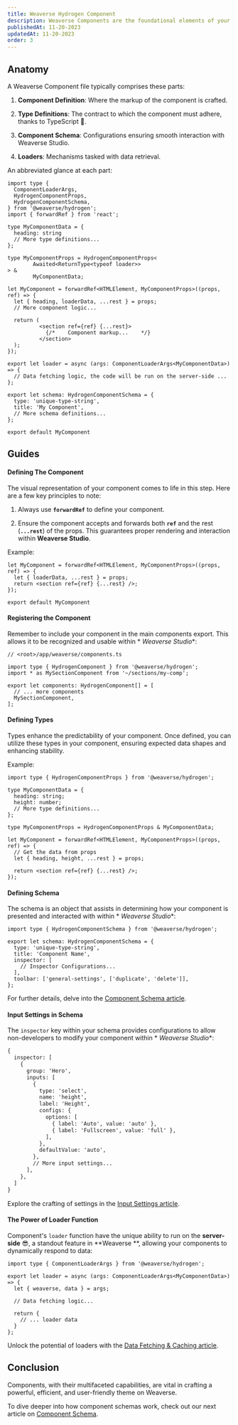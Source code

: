 ```yaml
---
title: Weaverse Hydrogen Component
description: Weaverse Components are the foundational elements of your theme.
publishedAt: 11-20-2023
updatedAt: 11-20-2023
order: 3
---
```



Anatomy
-------

A Weaverse Component file typically comprises these parts:

1. **Component Definition**: Where the markup of the component is crafted.

2. **Type Definitions**: The contract to which the component must adhere, thanks to TypeScript 💚.

3. **Component Schema**: Configurations ensuring smooth interaction with Weaverse Studio.

4. **Loaders**: Mechanisms tasked with data retrieval.

An abbreviated glance at each part:

```tsx
import type {
  ComponentLoaderArgs,
  HydrogenComponentProps,
  HydrogenComponentSchema,
} from '@weaverse/hydrogen';
import { forwardRef } from 'react';

type MyComponentData = {
  heading: string
  // More type definitions...
};

type MyComponentProps = HydrogenComponentProps<
        Awaited<ReturnType<typeof loader>>
> &
        MyComponentData;

let MyComponent = forwardRef<HTMLElement, MyComponentProps>((props, ref) => {
  let { heading, loaderData, ...rest } = props;
  // More component logic...

  return (
          <section ref={ref} {...rest}>
            {/*    Component markup...    */}
          </section>
  );
});

export let loader = async (args: ComponentLoaderArgs<MyComponentData>) => {
  // Data fetching logic, the code will be run on the server-side ...
};

export let schema: HydrogenComponentSchema = {
  type: 'unique-type-string',
  title: 'My Component',
  // More schema definitions...
};

export default MyComponent
```

Guides
------

#### Defining The Component

The visual representation of your component comes to life in this step. Here are a few key principles to note:

1. Always use **`forwardRef`** to define your component.

2. Ensure the component accepts and forwards both **`ref`** and the rest (**`...rest`**) of the props. This guarantees
   proper rendering and interaction within **Weaverse Studio**.

Example:

```tsx
let MyComponent = forwardRef<HTMLElement, MyComponentProps>((props, ref) => {
  let { loaderData, ...rest } = props;
  return <section ref={ref} {...rest} />;
});

export default MyComponent
```

#### Registering the Component

Remember to include your component in the main components export. This allows it to be recognized and usable within *
*Weaverse Studio**:

```tsx
// <root>/app/weaverse/components.ts

import type { HydrogenComponent } from '@weaverse/hydrogen';
import * as MySectionComponent from '~/sections/my-comp';

export let components: HydrogenComponent[] = [
  // ... more components
  MySectionComponent,
];
```

#### Defining Types

Types enhance the predictability of your component. Once defined, you can utilize these types in your component,
ensuring expected data shapes and enhancing stability.

Example:

```tsx
import type { HydrogenComponentProps } from '@weaverse/hydrogen';

type MyComponentData = {
  heading: string;
  height: number;
  // More type definitions...
};

type MyComponentProps = HydrogenComponentProps & MyComponentData;

let MyComponent = forwardRef<HTMLElement, MyComponentProps>((props, ref) => {
  // Get the data from props
  let { heading, height, ...rest } = props;

  return <section ref={ref} {...rest} />;
});
```

#### Defining Schema

The schema is an object that assists in determining how your component is presented and interacted with within *
*Weaverse Studio**:

```tsx
import type { HydrogenComponentSchema } from '@weaverse/hydrogen';

export let schema: HydrogenComponentSchema = {
  type: 'unique-type-string',
  title: 'Component Name',
  inspector: [
    // Inspector Configurations...
  ],
  toolbar: ['general-settings', ['duplicate', 'delete']],
};
```

For further details, delve into
the [Component Schema article](/docs/guides/component-schema).

#### Input Settings in Schema

The `inspector` key within your schema provides configurations to allow non-developers to modify your component within *
*Weaverse Studio**:

```txt
{
  inspector: [
    {
      group: 'Hero',
      inputs: [
        {
          type: 'select',
          name: 'height',
          label: 'Height',
          configs: {
            options: [
              { label: 'Auto', value: 'auto' },
              { label: 'Fullscreen', value: 'full' },
            ],
          },
          defaultValue: 'auto',
        },
        // More input settings...
      ],
    },
  ]
}
```

Explore the crafting of settings in
the [Input Settings article](/docs/guides/input-settings).

#### The Power of Loader Function

Component's `loader` function have the unique ability to run on the **server-side** 😎, a standout feature in **Weaverse
**, allowing your components to dynamically respond to data:

```tsx
import type { ComponentLoaderArgs } from '@weaverse/hydrogen';

export let loader = async (args: ComponentLoaderArgs<MyComponentData>) => {
  let { weaverse, data } = args;

  // Data fetching logic...

  return {
    // ... loader data
  }
};
```

Unlock the potential of loaders with
the [Data Fetching & Caching article](/docs/guides/fetching-and-caching).

Conclusion
----------

Components, with their multifaceted capabilities, are vital in crafting a powerful, efficient, and user-friendly theme
on Weaverse.

To dive deeper into how component schemas work, check out our next article
on [Component Schema](/docs/guides/component-schema).
